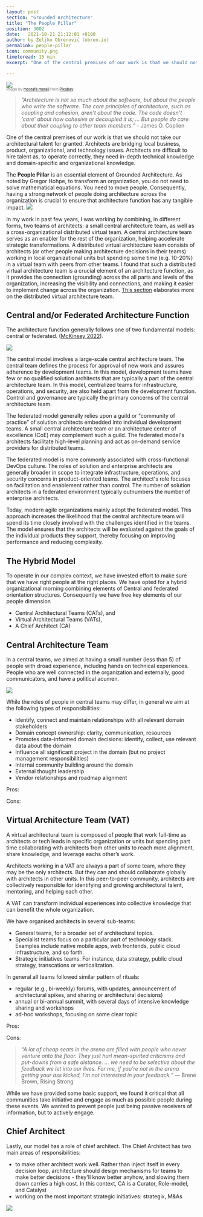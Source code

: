 ```yaml
---
layout: post
section: "Grounded Architecture"
title: "The People Pillar"
position: 3002
date:   2021-10-21 21:12:01 +0100
author: by Željko Obrenović (obren.io)
permalink: people-pillar
icon: community.png
timetoread: 15 min
excerpt: "One of the central premises of our work is that we should not take our architectural talent for granted. Architects are bridging local business, product, organizational, and technology issues. Architects are difficult to hire talent as, to operate correctly, they need in-depth technical knowledge and domain-specific and organizational knowledge."

---
```

![](assets/images/arch/construction-4939383_1920.jpg)
<div style="font-size: 70%; margin-top: -16px; color: grey; margin-bottom: 12px">
Image by <a href="https://pixabay.com/users/mostafa_meraji-13551092/?utm_source=link-attribution&amp;utm_medium=referral&amp;utm_campaign=image&amp;utm_content=4939383">mostafa meraji</a> from <a href="https://pixabay.com/?utm_source=link-attribution&amp;utm_medium=referral&amp;utm_campaign=image&amp;utm_content=4939383">Pixabay</a>
</div>

> *”Architecture is not so much about the software, but about the people who write the software. The core principles of architecture, such as coupling and cohesion, aren't about the code. The code doesn't 'care' about how cohesive or decoupled it is; ... But people do care about their coupling to other team members.”* - James O. Coplien

One of the central premises of our work is that we should not take our architectural talent for granted. Architects are bridging local business, product, organizational, and technology issues. Architects are difficult to hire talent as, to operate correctly, they need in-depth technical knowledge and domain-specific and organizational knowledge.

The **People Pillar** is an essential element of Grounded Architecture. As noted by Gregor Hohpe, to transform an organization, you do not need to solve mathematical equations. You need to move people. Consequently, having a strong network of people doing architecture across the organization is crucial to ensure that architecture function has any tangible impact.
![](assets/images/model-people.png)

In my work in past few years, I was working by combining, in different forms, two teams of architects: a small central architecture team, as well as a cross-organizational distributed virtual team. A central architecture team serves as an enabler for the rest of the organization, helping accelerate strategic transformations. A distributed virtual architecture team consists of architects (or other people making architecture decisions in their teams) working in local organizational units but spending some time (e.g. 10-20%) in a virtual team with peers from other teams. I found that such a distributed virtual architecture team is a crucial element of an architecture function, as it provides the connection (grounding) across the all parts and levels of the organization, increasing the visibility and connections, and making it easier to implement change across the organization. [This section](people) elaborates more on the distributed virtual architecture team.

## Central and/or Federated Architecture Function

The architecture function generally follows one of two fundamental models: central or federated.
 ([McKinsey 2022](https://www.mckinsey.com/business-functions/mckinsey-digital/our-insights/tech-forward/crafting-the-optimal-model-for-the-it-architecture-organization)).

![](assets/images/SVG-crafting-model.svg)

The central model involves a large-scale central architecture team. The central team defines the process for approval of new work and assures adherence by development teams. In this model, development teams have few or no qualified solution architects that are typically a part of the central architecture team. In this model, centralized teams for infrastructure, operations, and security, are also held apart from the development function. Control and governance are typically the primary concerns of the central architecture team.

The federated model generally relies upon a guild or "community of practice" of solution architects embedded into individual development teams. A small central architecture team or an architecture center of excellence (CoE) may complement such a guild. The federated model's architects facilitate high-level planning and act as on-demand service providers for distributed teams.

The federated model is more commonly associated with cross-functional DevOps culture. The roles of solution and enterprise architects are generally broader in scope to integrate infrastructure, operations, and security concerns in product-oriented teams. The architect's role focuses on facilitation and enablement rather than control. The number of solution architects in a federated environment typically outnumbers the number of enterprise architects.

Today, modern agile organizations mainly adopt the federated model. This approach increases the likelihood that the central architecture team will spend its time closely involved with the challenges identified in the teams. The model ensures that the architects will be evaluated against the goals of the individual products they support, thereby focusing on improving performance and reducing complexity.


## The Hybrid Model

To operate in our complex context, we have invested effort to make sure that we have right people at the right places. We have opted for a hybrid organizational morning combining elements of Central and federated orientation structures. Consequently we have free key elements of our people dimension
* Central Architectural Teams (CATs), and
* Virtual Architectural Teams (VATs),
* A Chief Architect (CA)

## Central Architecture Team

In a central teams, we aimed at having a small number (less than 5) of people with droad experience, including hands on technical experiences. People who are well connected in the organization and externally, good communicators, and have a political acumen.

![](assets/images/global-architect-profile.png)

While the roles of people in central teams may differ, in general we aim at the following types of responsibilities:
* Identify, connect and maintain relationships with all relevant domain stakeholders
* Domain concept ownership: clarity, communication, resources
* Promotes data-informed domain decisions: identify, collect, use relevant data about the domain
* Influence all significant project in the domain (but no project management responsibilities)
* Internal community building around the domain
* External thought leadership
* Vendor relationships and roadmap alignment

Pros:

Cons:

## Virtual Architecture Team (VAT)

A virtual architectural team is composed of people that work full-time as architects or tech leads in specific organization or units but spending part time collaborating with architects from other units to reach more alignment, share knowledge, and leverage eachs other’s work.

Architects working in a VAT are always a part of some team, where they may be the only architects. But they can and should collaborate globally with architects in other units. In this peer-to-peer community, architects are collectively responsible for identifying and growing architectural talent, mentoring, and helping each other. 

A VAT can transform individual experiences into collective knowledge that can benefit the whole organization.

We have organised architects in several sub-teams:
* General teams, for a broader set of architectural topics. 
* Specialist teams focus on a particular part of technology stack. Examples include native mobile apps, web frontends, public cloud infrastructure, and so forth. 
* Strategic initiatives teams. For instance, data strategy, public cloud strategy, transcations or verticalization.

In general all teams followed similar pattern of rituals:
* regular (e.g., bi-weekly) forums, with updates, announcement of architectural spikes, and sharing or architectural decisions)
* annual or bi-annual summit, with several days of intensive knowledge sharing and workshops
* ad-hoc workshops, focusing on some clear topic

Pros:

Cons:

> *“A lot of cheap seats in the arena are filled with people who never venture onto the floor. They just hurl mean-spirited criticisms and put-downs from a safe distance. ... we need to be selective about the feedback we let into our lives. For me, if you’re not in the arena getting your ass kicked, I’m not interested in your feedback.”* — Brené Brown, Rising Strong

While we have provided some basic support, we found it critical that all communities take initiative and engage as much as possible people during these events. We wanted to prevent people just being passive receivers of information, but to actively engage.


## Chief Architect

Lastly, our model has a role of chief architect. The Chief Architect has two main areas of responsibilities:
* to make other architect work well. Rather than inject itself in every decision loop, architecture should design mechanisms for teams to make better decisions - they'll know better anyhow, and slowing them down carries a high cost. In this context, CA is a Curator, Role-model, and Catalyst
* working on the most important strategic initiatives: strategix, M&As

![](assets/images/chief-architect-flexibility.png)
